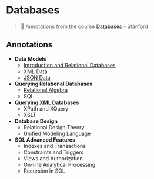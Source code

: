 # Databases
> :dvd: Annotations from the course [Databases](https://lagunita.stanford.edu/courses/DB/2014/SelfPaced/about) - Stanford

## Annotations
- **Data Models**
  - [Introduction and Relational Databases](./src/introduction-and-relational-databases.md)
  - XML Data
  - [JSON Data](./src/json-data.md)
- **Querying Relational Databases**
  - [Relational Algebra](./src/relational-algebra.md)
  - SQL
- **Querying XML Databases**
  - XPath and XQuery
  - XSLT
- **Database Design**
  - Relational Design Theory
  - Unified Modeling Language
- **SQL Advanced Features**
  - Indexes and Transactions
  - Constraints and Triggers
  - Views and Authorization
  - On-line Analytical Processing
  - Recursion in SQL
